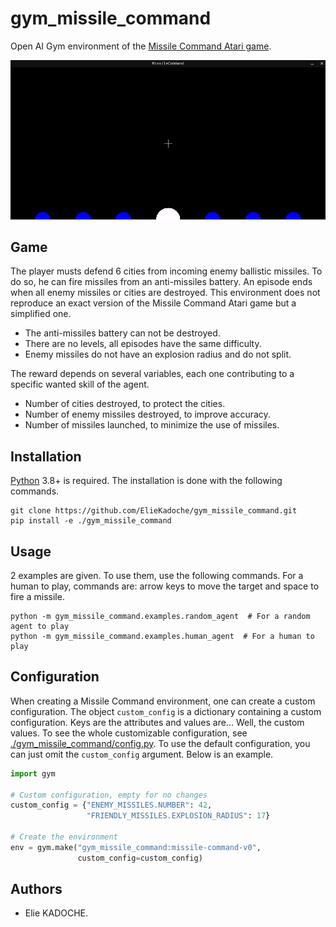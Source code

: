 # gym_missile_command

Open AI Gym environment of the [Missile Command Atari game](https://en.wikipedia.org/wiki/Missile_Command).

![Demonstration (gif)](./materials/human_demo.gif)

Game
------------------------------------------

The player musts defend 6 cities from incoming enemy ballistic missiles.
To do so, he can fire missiles from an anti-missiles battery.
An episode ends when all enemy missiles or cities are destroyed.
This environment does not reproduce an exact version of the Missile Command Atari game but a simplified one.

- The anti-missiles battery can not be destroyed.
- There are no levels, all episodes have the same difficulty.
- Enemy missiles do not have an explosion radius and do not split.

The reward depends on several variables, each one contributing to a specific wanted skill of the agent.

- Number of cities destroyed, to protect the cities.
- Number of enemy missiles destroyed, to improve accuracy.
- Number of missiles launched, to minimize the use of missiles.

Installation
------------------------------------------

[Python](https://www.python.org/) 3.8+ is required.
The installation is done with the following commands.

```shell
git clone https://github.com/ElieKadoche/gym_missile_command.git
pip install -e ./gym_missile_command
```
Usage
------------------------------------------

2 examples are given.
To use them, use the following commands.
For a human to play, commands are: arrow keys to move the target and space to fire a missile.

```shell
python -m gym_missile_command.examples.random_agent  # For a random agent to play
python -m gym_missile_command.examples.human_agent  # For a human to play
```

Configuration
------------------------------------------

When creating a Missile Command environment, one can create a custom configuration.
The object `custom_config` is a dictionary containing a custom configuration.
Keys are the attributes and values are... Well, the custom values.
To see the whole customizable configuration, see [./gym_missile_command/config.py](./gym_missile_command/config.py).
To use the default configuration, you can just omit the `custom_config` argument.
Below is an example.

```python
import gym

# Custom configuration, empty for no changes
custom_config = {"ENEMY_MISSILES.NUMBER": 42,
                 "FRIENDLY_MISSILES.EXPLOSION_RADIUS": 17}

# Create the environment
env = gym.make("gym_missile_command:missile-command-v0",
               custom_config=custom_config)
```

## Authors

- Elie KADOCHE.
